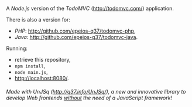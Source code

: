 A *Node.js* version of the *TodoMVC* (<http://todomvc.com/>) application.

There is also a version for:

* *PHP*: http://github.com/epeios-q37/todomvc-php,
* *Java*: http://github.com/epeios-q37/todomvc-java.

Running:

* retrieve this repository,
* `npm install`,
* `node main.js`,
* <http://localhost:8080/>.

###### Made with *UnJSq* (<http://q37.info/UnJSq/>), a new and innovative library to develop Web *frontends* <u>without</u> the need of a *JavaScript* framework!